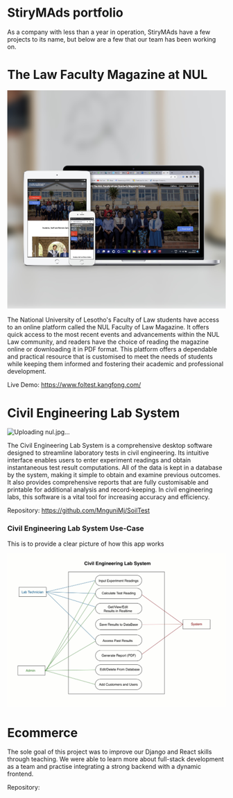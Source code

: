 # StiryMAds portfolio

As a company with less than a year in operation, StiryMAds have a few projects to its name, but below are a few that our team has been working on.

# The Law Faculty Magazine at NUL

![Uploading nul.jpg…](https://github.com/MnguniMj/portfolio/blob/6693bf931b2366740e9ba79542849d19e3af8c06/nul.jpg)

The National University of Lesotho's Faculty of Law students have access to an online platform called the NUL Faculty of Law Magazine. It offers quick access to the most recent events and advancements within the NUL Law community, and readers have the choice of reading the magazine online or downloading it in PDF format. This platform offers a dependable and practical resource that is customised to meet the needs of students while keeping them informed and fostering their academic and professional development.

Live Demo: https://www.foltest.kangfong.com/

# Civil Engineering Lab System

![Uploading nul.jpg…](https://github.com/MnguniMj/SoilTest/blob/c9f6cab8fdcbc76c58ddbc3cd9bcc4762e8e1887/app.jpg)

The Civil Engineering Lab System is a comprehensive desktop software designed to streamline laboratory tests in civil engineering. Its intuitive interface enables users to enter experiment readings and obtain instantaneous test result computations. All of the data is kept in a database by the system, making it simple to obtain and examine previous outcomes. It also provides comprehensive reports that are fully customisable and printable for additional analysis and record-keeping. In civil engineering labs, this software is a vital tool for increasing accuracy and efficiency.

Repository: https://github.com/MnguniMj/SoilTest

### Civil Engineering Lab System Use-Case

This is to provide a clear picture of how this app works

![Uploading nul.jpg…](https://github.com/MnguniMj/SoilTest/blob/c9f6cab8fdcbc76c58ddbc3cd9bcc4762e8e1887/UseCase.jpg)

# Ecommerce

The sole goal of this project was to improve our Django and React skills through teaching. We were able to learn more about full-stack development as a team and practise integrating a strong backend with a dynamic frontend.

Repository:




